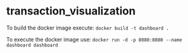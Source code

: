# transaction_visualization

To build the docker image execute:
`docker build -t dashboard .`

To execute the docker image use:
`docker run -d -p 8080:8080 --name dashboard dashboard`